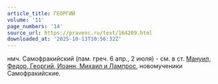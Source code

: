 ```yaml
---
article_title: ГЕОРГИЙ
volume: '11'
page_numbers: '14'
source_url: https://pravenc.ru/text/164209.html
downloaded_at: '2025-10-13T10:56:32Z'
---
```


нмч. Самофракийский (пам. греч. 6 апр., 2 июля) - см. в ст. [Мануил, Федор, Георгий, Иоанн, Михаил и Лампрос](<https://pravenc.ru/text/Мануил  Федор  Георгий  Иоанн  Михаил и Лампрос.html>), новомученики Самофракийские.
